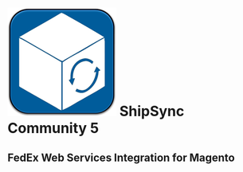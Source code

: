 ![shipsync-community.png](/media/illapps/shipsync-community.png "shipsync-community")
ShipSync Community 5
====================
FedEx Web Services Integration for Magento
------------------------------------------
